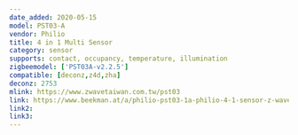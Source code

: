 ```yaml
---
date_added: 2020-05-15
model: PST03-A
vendor: Philio
title: 4 in 1 Multi Sensor
category: sensor
supports: contact, occupancy, temperature, illumination
zigbeemodel: ['PST03A-v2.2.5']
compatible: [deconz,z4d,zha]
deconz: 2753
mlink: https://www.zwavetaiwan.com.tw/pst03
link: https://www.beekman.at/a/philio-pst03-1a-philio-4-1-sensor-z-wave-vpst03001-4-in-1-temperatur-beleuchtung-fenster-tu-71401030
link2: 
link3: 
---
```

